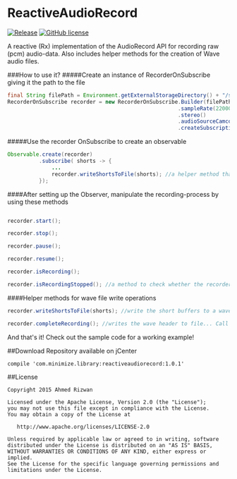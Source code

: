 # ReactiveAudioRecord

[![Release](https://img.shields.io/badge/jCenter-1.0.1-brightgreen.svg)](https://bintray.com/sbrukhanda/maven/FragmentViewPager)
[![GitHub license](https://img.shields.io/badge/license-Apache%20Version%202.0-blue.svg)](https://github.com/sbrukhanda/fragmentviewpager/blob/master/LICENSE.txt)

A reactive (Rx) implementation of the AudioRecord API for recording raw (pcm) audio-data. Also includes helper methods for the creation of Wave audio files. 

###How to use it?
#####Create an instance of RecorderOnSubscribe giving it the path to the file
```java
final String filePath = Environment.getExternalStorageDirectory() + "/sample.wav"; //dummy file 
RecorderOnSubscribe recorder = new RecorderOnSubscribe.Builder(filePath)
                                                      .sampleRate(22000)       //by default it's 44100
                                                      .stereo()                //by default it's mono
                                                      .audioSourceCamcorder()  //by default it's MIC
                                                      .createSubscription();
```
#####Use the recorder OnSubscribe to create an observable
```java
Observable.create(recorder)
          .subscribe( shorts -> {
              ...
              recorder.writeShortsToFile(shorts); //a helper method that writes the buffers to (wave) file
          });
```

####After setting up the Observer, manipulate the recording-process by using these methods
```java

recorder.start();

recorder.stop();

recorder.pause();

recorder.resume();

recorder.isRecording(); 

recorder.isRecordingStopped(); //a method to check whether the recorder is in Stopped state

```
####Helper methods for wave file write operations
```java
recorder.writeShortsToFile(shorts); //write the short buffers to a wave file

recorder.completeRecording(); //writes the wave header to file... Call it after the stop() method
```

And that's it! Check out the sample code for a working example!

##Download 
Repository available on jCenter

```Gradle
compile 'com.minimize.library:reactiveaudiorecord:1.0.1'
```

##License 
```
Copyright 2015 Ahmed Rizwan

Licensed under the Apache License, Version 2.0 (the "License");
you may not use this file except in compliance with the License.
You may obtain a copy of the License at

   http://www.apache.org/licenses/LICENSE-2.0

Unless required by applicable law or agreed to in writing, software
distributed under the License is distributed on an "AS IS" BASIS,
WITHOUT WARRANTIES OR CONDITIONS OF ANY KIND, either express or implied.
See the License for the specific language governing permissions and
limitations under the License.
```


